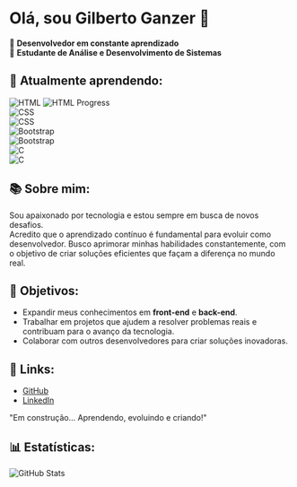 # Olá, sou Gilberto Ganzer 👋

🔧 **Desenvolvedor em constante aprendizado**  
🚀 **Estudante de Análise e Desenvolvimento de Sistemas**

## 🌱 Atualmente aprendendo:
  ![HTML](https://img.shields.io/badge/HTML-E34F26?style=for-the-badge&logo=html5&logoColor=white) ![HTML Progress](https://img.shields.io/badge/HTML-80%25-brightgreen)  
  ![CSS](https://img.shields.io/badge/CSS-1572B6?style=for-the-badge&logo=css3&logoColor=white)   
  ![CSS](https://img.shields.io/badge/CSS-60%25-yellowgreen)  
  ![Bootstrap](https://img.shields.io/badge/Bootstrap-563D7C?style=for-the-badge&logo=bootstrap&logoColor=white)  
  ![Bootstrap](https://img.shields.io/badge/Bootstrap-40%25-orange)  
  ![C](https://img.shields.io/badge/C-A8B9CC?style=for-the-badge&logo=c&logoColor=white)  
  ![C](https://img.shields.io/badge/C-20%25-red)  
  

## 📚 Sobre mim:
Sou apaixonado por tecnologia e estou sempre em busca de novos desafios.  
Acredito que o aprendizado contínuo é fundamental para evoluir como desenvolvedor. Busco aprimorar minhas habilidades constantemente, com o objetivo de criar soluções eficientes que façam a diferença no mundo real.


## 💬 Objetivos:
- Expandir meus conhecimentos em **front-end** e **back-end**.
- Trabalhar em projetos que ajudem a resolver problemas reais e contribuam para o avanço da tecnologia.
- Colaborar com outros desenvolvedores para criar soluções inovadoras.

## 🔗 Links:
- [GitHub](https://github.com/DevGGanzer)
- [LinkedIn](https://www.linkedin.com/in/gganzer/)

"Em construção... Aprendendo, evoluindo e criando!"

## 📊 Estatísticas:
![GitHub Stats](https://github-readme-stats.vercel.app/api?username=DevGGanzer&show_icons=true&hide_title=true)

